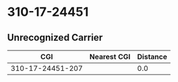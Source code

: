 # 310-17-24451
## Unrecognized Carrier


| CGI | Nearest CGI | Distance |
|-----|-------------|----------|
| 310-17-24451-207 |  | 0.0 |
